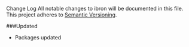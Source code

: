  Change Log
All notable changes to ibron will be documented in this file.
This project adheres to [Semantic Versioning](http://semver.org/).


###Updated
 - Packages updated
